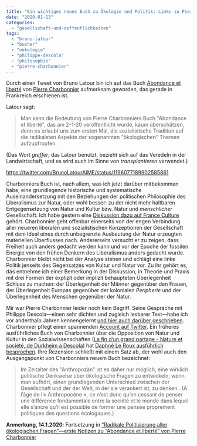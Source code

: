 ```yaml
---
title: "Ein wichtiges neues Buch zu Ökologie und Politik: Links zu Pierre Charbonnier und \"Abondance et Liberté\""
date: "2020-01-13"
categories: 
  - "gesellschaft-und-oeffentlichkeiten"
tags: 
  - "bruno-latour"
  - "bucher"
  - "oekologie"
  - "philippe-descola"
  - "philosophie"
  - "pierre-charbonnier"
---
```


Durch einen Tweet von Bruno Latour bin ich auf das Buch [Abondance et liberté](https://editionsladecouverte.fr/catalogue/index-Abondance_et_libert__-9782348046780.html "Seite des Verlags zum Buch Abondance et liberté") von [Pierre Charbonnier](http://lier.ehess.fr/index.php?950 "Pierre Charbonnier") aufmerksam geworden, das gerade in Frankreich erschienen ist.

Latour sagt:

> Man kann die Bedeutung von Pierre Charbonniers Buch "Abondance et liberté", das am 2-1-20 veröffentlicht wurde, kaum überschätzen, denn es erlaubt uns zum ersten Mal, die sozialistische Tradition auf die radikalsten Aspekte der sogenannten "ökologischen" Themen aufzupfropfen.

(Das Wort _greffer_, das Latour benutzt, bezieht sich auf das Veredeln in der Landwirtschaft, und es wird auch im Sinne von _transplantieren_ verwendet.)

https://twitter.com/BrunoLatourAIME/status/1196077189902585861

Charbonniers Buch ist, nach allem, was ich jetzt darüber mitbekommen habe, eine grundlegende historische und systematische Auseinandersetzung mit den Beziehungen der politischen Philosophie des Liberalismus zur Natur, oder wohl besser: zu der nicht mehr haltbaren Entgegensetzung von Natur und Kultur bzw. Natur und _menschlicher_ Gesellschaft. Ich habe gestern eine [Diskussion dazu auf France Culture](https://www.franceculture.fr/emissions/avis-critique/abondance-et-liberte-de-pierre-charbonnier-libres-dobeir-de-johann-chapoutot "Abondance et liberté de Pierre Charbonnier / Libres d’obéir de Johann Chapoutot") gehört. Charbonnier geht offenbar einerseits von der engen Verbindung aller neueren liberalen und sozialistischen Konzeptionen der Gesellschaft mit dem Ideal eines durch unbegrenzte Ausbeutung der Natur erzeugten materiellen Überflusses nach. Andererseits versucht er zu zeigen, dass Freiheit auch anders gedacht werden kann und vor der Epoche der fossilen Energie von den frühen Denkern des Liberalismus anders gedacht wurde. Charbonnier bleibt nicht bei der Analyse stehen und schlägt eine linke Politik jenseits des Gegensatzes von Kultur und Natur vor. Zu ihr gehört es, das entnehme ich einer Bemerkung in der Diskussion, in Theorie und Praxis mit drei Formen der explizit oder implizit behaupteten Überlegenheit Schluss zu machen: der Überlegenheit der Männer gegenüber den Frauen, der Überlegenheit Europas gegenüber der kolonialen _Peripherie_ und der Überlegenheit des Menschen gegenüber der Natur.

Mir war Pierre Charbonnier leider noch kein Begriff. Seine Gespräche mit Philippe Descola—einen sehr dichten und zugleich lesbarer Text—habe ich vor anderthalb Jahren kennengelernt [und hier auch darüber geschrieben](https://wittenbrink.net/lostandfound/eine-entdeckung-philippe-descolas-buch-la-composition-des-mondes/ "Blogpost über von Heinz Wittenbrink über die Gespräche Pierre Charbonniers mit Philippe Descola"). Charbonnier pflegt einen spannenden [Account auf Twitter](https://twitter.com/picharbonnier "@picharbonnier auf Twitter"). Ein früheres ausführliches Buch von Charbonnier über die Opposition von Natur und Kultur in den Sozialwissenschaften ([La fin d’un grand partage - Nature et société, de Durkheim à Descola](https://www.cnrseditions.fr/wp-content/uploads/sites/3/2019/03/la-fin-dun-grand-partage-nature-et-societe-de-durkheim-a-descola.png "La fin d’un grand partage - Nature et société, de Durkheim à Descola - CNRS Editions")) hat [Daphné Le Roux ausführlich besprochen](https://laviedesidees.fr/Le-social-au-naturel-3178.html "Rezension von Pierre Charbonnier, La Fin d’un grand partage. Nature et société, de Durkheim à Descola"). Ihre Rezension schließt mit einem Satz ab, der wohl auch den Ausgangspunkt von Charbonniers neuem Buch bezeichnet:

> Im Zeitalter des "Anthropozän" ist es daher nur möglich, eine wirklich politische Denkweise über ökologische Fragen zu entwickeln, wenn man aufhört, einen grundlegenden Unterschied zwischen der Gesellschaft und der der Welt, in der sie verankert ist, zu denken . (À l’âge de l’« Anthropocène », ce n’est donc qu’en cessant de penser une différence fondamentale entre la société et le monde dans lequel elle s’ancre qu’il est possible de former une pensée proprement politiques des questions écologiques.)

**Anmerkung, 14.1.2020**: Fortsetzung in [“Radikale Politisierung aller ökologischen Fragen”—erste Notizen zu “Abondance et liberté” von Pierre Charbonnier](https://wittenbrink.net/lostandfound/radikale-politisierung-aller-oekologischen-fragen-erste-notizen-zu-abondance-et-liberte-von-pierre-charbonnier/ "“Radikale Politisierung aller ökologischen Fragen”—erste Notizen zu “Abondance et liberté” von Pierre Charbonnier – Lost and Found")
